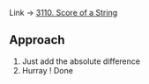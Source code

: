 Link -> [3110. Score of a String](https://leetcode.com/problems/score-of-a-string/description/)

## Approach
1. Just add the absolute difference
2. Hurray ! Done